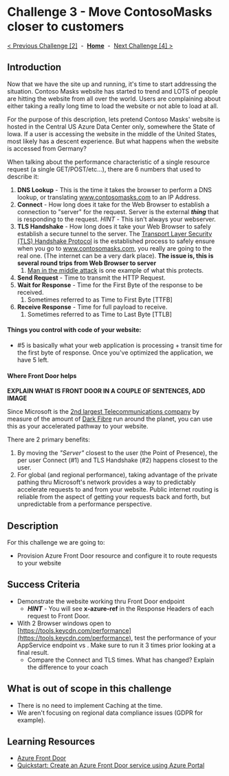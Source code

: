 # Challenge 3 - Move ContosoMasks closer to customers

[< Previous Challenge [2]](./Challenge02.md)&nbsp;&nbsp;-&nbsp;&nbsp;**[Home](../README.md)**&nbsp;&nbsp;-&nbsp;&nbsp;[Next Challenge [4] >](./Challenge04.md)

## Introduction

Now that we have the site up and running, it's time to start addressing the situation.  Contoso Masks website has started to trend and LOTS of people are hitting the website from all over the world.  Users are complaining about either taking a really long time to load the website or not able to load at all.

For the purpose of this description, lets pretend Contoso Masks' website is hosted in the Central US Azure Data Center only, somewhere the State of Iowa.  If a user is accessing the website in the middle of the United States, most likely has a descent experience.  But what happens when the website is accessed from Germany? 

When talking about the performance characteristic of a single resource request (a single GET/POST/etc...), there are 6 numbers that used to describe it:
1. **DNS Lookup** - This is the time it takes the browser to perform a DNS lookup, or translating www.contosomasks.com to an IP Address.
2. **Connect** - How long does it take for the Web Browser to establish a connection to "server" for the request.  Server is the external ***thing*** that is responding to the request.   *HINT* - This isn't always your webserver.
3. **TLS Handshake** - How long does it take your Web Browser to safely establish a secure tunnel to the server.  The [Transport Layer Security (TLS) Handshake Protocol](https://docs.microsoft.com/en-us/windows/win32/secauthn/tls-handshake-protocol) is the established process to safely ensure when you go to www.contosomasks.com, you really are going to the real one.  (The internet can be a very dark place).  **The issue is, this is several round trips from Web Browser to server**
   1. [Man in the middle attack](https://en.wikipedia.org/wiki/Man-in-the-middle_attack) is one example of what this protects.
4. **Send Request** - Time to transmit the HTTP Request.
5. **Wait for Response** - Time for the First Byte of the response to be received.
   1. Sometimes referred to as Time to First Byte [TTFB]
6. **Receive Response** - Time for full payload to receive.
   1. Sometimes referred to as Time to Last Byte [TTLB]

#### Things you control with code of your website:
- #5 is basically what your web application is processing + transit time for the first byte of response.  Once you've optimized the application, we have 5 left.

#### Where Front Door helps

**EXPLAIN WHAT IS FRONT DOOR IN A COUPLE OF SENTENCES, ADD IMAGE**

Since Microsoft is the [2nd largest Telecommunications company](https://docs.microsoft.com/en-us/azure/networking/microsoft-global-network) by measure of the amount of [Dark Fibre](https://en.wikipedia.org/wiki/Dark_fibre) run around the planet, you can use this as your accelerated pathway to your website.

There are 2 primary benefits: 
1. By moving the *"Server"* closest to the user (the Point of Presence), the per user Connect (#1) and TLS Handshake (#2) happens closest to the user. 
2. For global (and regional performance), taking advantage of the private pathing thru Microsoft's network provides a way to predictably accelerate requests to and from your website.  Public internet routing is reliable from the aspect of getting your requests back and forth, but unpredictable from a performance perspective.

## Description

For this challenge we are going to:
- Provision Azure Front Door resource and configure it to route requests to your website

## Success Criteria

- Demonstrate the website working thru Front Door endpoint
  - ***HINT*** - You will see **x-azure-ref** in the Response Headers of each request to Front Door.
- With 2 Browser windows open to [https://tools.keycdn.com/performance](https://tools.keycdn.com/performance), test the performance of your AppService endpoint vs . Make sure to run it 3 times prior looking at a final result.
  - Compare the Connect and TLS times. What has changed? Explain the difference to your coach

## What is out of scope in this challenge
- There is no need to implement Caching at the time.
- We aren't focusing on regional data compliance issues (GDPR for example). 

## Learning Resources

- [Azure Front Door](https://docs.microsoft.com/en-us/azure/frontdoor/front-door-overview)
- [Quickstart: Create an Azure Front Door service using Azure Portal](https://docs.microsoft.com/en-us/azure/frontdoor/quickstart-create-front-door)
